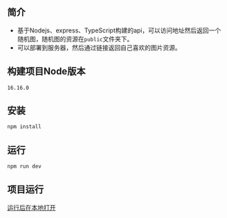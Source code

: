 ## 简介

- 基于Nodejs、express、TypeScript构建的api，可以访问地址然后返回一个随机图，随机图的资源在`public`文件夹下。
- 可以部署到服务器，然后通过链接返回自己喜欢的图片资源。

## 构建项目Node版本
```
16.16.0
```

## 安装
```bash
npm install
```

## 运行
```bash
npm run dev
```

## 项目运行

[运行后在本地打开](http://localhost:5153)


